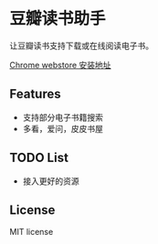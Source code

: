 # 豆瓣读书助手

让豆瓣读书支持下载或在线阅读电子书。

[Chrome webstore 安装地址](https://chrome.google.com/webstore/detail/mkfdlhfdiihkmcpmokfiiaogmgimijen)

## Features

- 支持部分电子书籍搜索
- 多看，爱问，皮皮书屋

## TODO List

- 接入更好的资源

## License

MIT license
